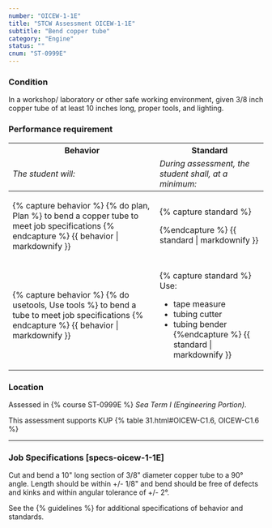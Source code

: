 ```yaml
---
number: "OICEW-1-1E"
title: "STCW Assessment OICEW-1-1E"
subtitle: "Bend copper tube"
category: "Engine"
status: ""
cnum: "ST-0999E"
---
```

### Condition

In a workshop/ laboratory or other safe working environment, given 3/8 inch copper tube of at least 10 inches long, proper tools, and lighting.

### Performance requirement 

<table width='100%' class='Guidelines'>
 <thead>
 <tr>
     <th class='thirty'>Behavior</th>
     <th class='seventy'>Standard</th>
 </tr>
 <tr>
     <td><em>The student will:</em></td>
     <td><em>During assessment, the student shall, at a minimum:</em></td>
 </tr>
 </thead>
 <tbody>
 

<tr><td>

{% capture behavior %}
{% do plan, Plan %} to bend a copper tube to meet job specifications
{% endcapture %}
{{ behavior | markdownify }}

</td><td>

{% capture standard %}

{%endcapture %}
{{ standard | markdownify }}

</td></tr>



<tr><td>

{% capture behavior %}
{% do usetools, Use tools %} to bend a tube to meet job specifications
{% endcapture %}
{{ behavior | markdownify }}

</td><td>

{% capture standard %}
Use:

  * tape measure
  * tubing cutter
  * tubing bender
{%endcapture %}
{{ standard | markdownify }}

</td></tr>



 </tbody>
 </table>

### Location

Assessed in  {% course  ST-0999E %}  *Sea Term I (Engineering Portion)*.

This assessment supports KUP {% table 31.html#OICEW-C1.6, OICEW-C1.6 %}

***

### Job Specifications [specs-oicew-1-1E]

Cut and bend a 10" long section of 3/8" diameter copper tube to a 90° angle. Length should be within +/- 1/8" and bend should be free of defects and kinks and within angular tolerance of +/- 2°. 

See the {% guidelines %} for additional specifications of behavior and standards.